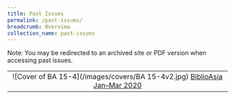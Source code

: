 ```yaml
---
title: Past Issues
permalink: /past-issues/
breadcrumb: Overview
collection_name: past-issues
---
```

Note: You may be redirected to an archived site or PDF version when accessing past issues. 

|                                                              |
| :----------------------------------------------------------: |
| ![Cover of BA 15-4](/images/covers/BA 15-4v2.jpg) [BiblioAsia Jan–Mar 2020](http://www.nlb.gov.sg/biblioasia/category/vol-15-issue-4/) |




